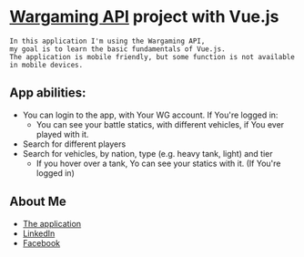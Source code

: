 # [Wargaming API](https://developers.wargaming.net/) project with Vue.js

```
In this application I'm using the Wargaming API,
my goal is to learn the basic fundamentals of Vue.js.
The application is mobile friendly, but some function is not available in mobile devices.
```

## App abilities:
* You can login to the app, with Your WG account. If You're logged in:
    * You can see your battle statics, with different vehicles, if You ever played with it.
* Search for different players
* Search for vehicles, by nation, type (e.g. heavy tank, light) and tier
    * If you hover over a tank, Yo can see your statics with it. (If You're logged in)

## About Me

- [The application](https://nagytommy76.github.io/Wargaming/)
- [LinkedIn](https://www.linkedin.com/in/nagy-tam%C3%A1s-27355116b/)
- [Facebook](https://www.facebook.com/tamas.nagy.1029)